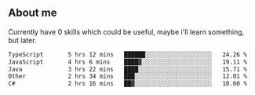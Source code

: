 ## About me
Currently have 0 skills which could be useful, maybe i'll learn something, but later.

<!--START_SECTION:waka-->

```txt
TypeScript       5 hrs 12 mins   ██████░░░░░░░░░░░░░░░░░░░   24.26 %
JavaScript       4 hrs 6 mins    ████▓░░░░░░░░░░░░░░░░░░░░   19.11 %
Java             3 hrs 22 mins   ████░░░░░░░░░░░░░░░░░░░░░   15.71 %
Other            2 hrs 34 mins   ███░░░░░░░░░░░░░░░░░░░░░░   12.01 %
C#               2 hrs 16 mins   ██▓░░░░░░░░░░░░░░░░░░░░░░   10.60 %
```

<!--END_SECTION:waka-->
